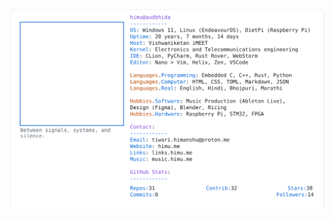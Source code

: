 <a href="https://github.com/HimuCodes">
  <picture>
    <source media="(prefers-color-scheme: dark)" srcset="https://raw.githubusercontent.com/HimuCodes/HimuCodes/main/dark.svg">
    <img alt="HimuCodes's GitHub Profile README" src="https://raw.githubusercontent.com/HimuCodes/HimuCodes/main/light.svg">
  </picture>
</a>
